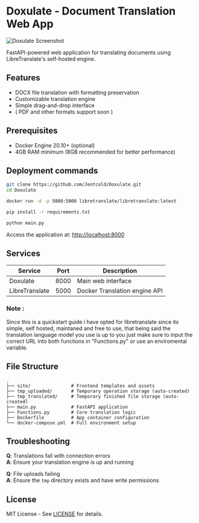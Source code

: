 # Doxulate - Document Translation Web App

![Doxulate Screenshot ](https://github.com/user-attachments/assets/cdd7d29e-4bdd-42cf-ba66-e9bba2efac0c)



FastAPI-powered web application for translating documents using LibreTranslate's self-hosted engine.

## Features

- DOCX file translation with formatting preservation 
- Customizable translation engine
- Simple drag-and-drop interface
- ( PDF and other formats support soon )

## Prerequisites

- Docker Engine 20.10+ (optional)
- 4GB RAM minimum (8GB recommended for better performance)

## Deployment commands

```bash
git clone https://github.com/Jentcold/Doxulate.git
cd Doxulate

docker run -d -p 5000:5000 libretranslate/libretranslate:latest

pip install -r requirements.txt

python main.py

```

Access the application at: [http://localhost:8000](http://localhost:8000)

## Services

| Service | Port | Description |
|---------|------|-------------|
| Doxulate | 8000 | Main web interface |
| LibreTranslate | 5000 | Docker Translation engine API |

### Note :

Since this is a quickstart guide i have opted for libretranslate since its simple, self hosted, maintaned and free to use, that being said the translation language model you use is up to you just make sure to input the correct URL into both functions in "Functions.py" or use an enviromental variable.

## File Structure

```
.
├── site/               # Frontend templates and assets
├── tmp_uploaded/       # Temporary operation storage (auto-created)
├── tmp_translated/     # Temporary finished file storage (auto-created)
├── main.py             # FastAPI application
├── Functions.py        # Core translation logic
├── Dockerfile          # App container configuration
└── docker-compose.yml  # Full environment setup
```

## Troubleshooting

**Q**: Translations fail with connection errors  
**A**: Ensure your translation engine is up and running 

**Q**: File uploads failing  
**A**: Ensure the `tmp` directory exists and have write permissions

## License

MIT License - See [LICENSE](LICENSE) for details.
